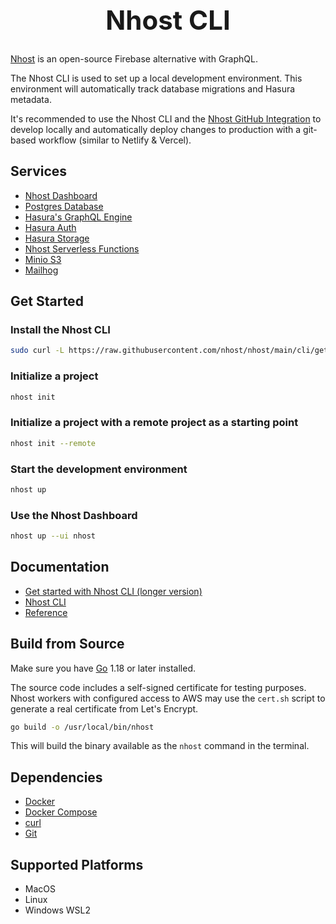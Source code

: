 <div align="center">
  <h1 style="font-size: 3em; font-weight: bold;">Nhost CLI</h1>
</div>

[Nhost](http://nhost.io) is an open-source Firebase alternative with GraphQL.

The Nhost CLI is used to set up a local development environment. This environment will automatically track database migrations and Hasura metadata.

It's recommended to use the Nhost CLI and the [Nhost GitHub Integration](https://docs.nhost.io/platform/github-integration) to develop locally and automatically deploy changes to production with a git-based workflow (similar to Netlify & Vercel).

## Services

- [Nhost Dashboard](https://github.com/nhost/nhost/tree/main/dashboard)
- [Postgres Database](https://www.postgresql.org/)
- [Hasura's GraphQL Engine](https://github.com/hasura/graphql-engine)
- [Hasura Auth](https://github.com/nhost/hasura-auth)
- [Hasura Storage](https://github.com/nhost/hasura-storage)
- [Nhost Serverless Functions](https://github.com/nhost/functions)
- [Minio S3](https://github.com/minio/minio)
- [Mailhog](https://github.com/mailhog/MailHog)

## Get Started

### Install the Nhost CLI

```bash
sudo curl -L https://raw.githubusercontent.com/nhost/nhost/main/cli/get.sh | bash
```

### Initialize a project

```bash
nhost init
```

### Initialize a project with a remote project as a starting point

```bash
nhost init --remote
```

### Start the development environment

```bash
nhost up
```

### Use the Nhost Dashboard

```bash
nhost up --ui nhost
```

## Documentation

- [Get started with Nhost CLI (longer version)](https://docs.nhost.io/platform/overview/get-started-with-nhost-cli)
- [Nhost CLI](https://docs.nhost.io/platform/cli)
- [Reference](https://docs.nhost.io/reference/cli)

## Build from Source

Make sure you have [Go](https://golang.org/doc/install) 1.18 or later installed.

The source code includes a self-signed certificate for testing purposes. Nhost workers with configured access to AWS may use the `cert.sh` script to generate a real certificate from Let's Encrypt.

```bash
go build -o /usr/local/bin/nhost
```
This will build the binary available as the `nhost` command in the terminal.

## Dependencies

- [Docker](https://docs.docker.com/get-docker/)
- [Docker Compose](https://docs.docker.com/compose/install/)
- [curl](https://curl.se/)
- [Git](https://git-scm.com/downloads)

## Supported Platforms

- MacOS
- Linux
- Windows WSL2
